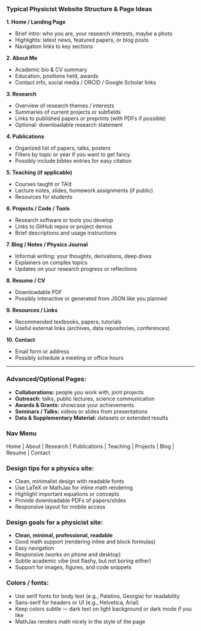 
### Typical Physicist Website Structure & Page Ideas

**1. Home / Landing Page**
- Brief intro: who you are, your research interests, maybe a photo
- Highlights: latest news, featured papers, or blog posts
- Navigation links to key sections

**2. About Me**
- Academic bio & CV summary
- Education, positions held, awards
- Contact info, social media / ORCID / Google Scholar links

**3. Research**
- Overview of research themes / interests
- Summaries of current projects or subfields
- Links to published papers or preprints (with PDFs if possible)
- Optional: downloadable research statement

**4. Publications**
- Organized list of papers, talks, posters
- Filters by topic or year if you want to get fancy
- Possibly include bibtex entries for easy citation

**5. Teaching (if applicable)**
- Courses taught or TA’d
- Lecture notes, slides, homework assignments (if public)
- Resources for students

**6. Projects / Code / Tools**
- Research software or tools you develop
- Links to GitHub repos or project demos
- Brief descriptions and usage instructions

**7. Blog / Notes / Physics Journal**
- Informal writing: your thoughts, derivations, deep dives
- Explainers on complex topics
- Updates on your research progress or reflections

**8. Resume / CV**
- Downloadable PDF
- Possibly interactive or generated from JSON like you planned

**9. Resources / Links**
- Recommended textbooks, papers, tutorials
- Useful external links (archives, data repositories, conferences)

**10. Contact**
- Email form or address
- Possibly schedule a meeting or office hours

---

### Advanced/Optional Pages:
- **Collaborations:** people you work with, joint projects
- **Outreach:** talks, public lectures, science communication
- **Awards & Grants:** showcase your achievements
- **Seminars / Talks:** videos or slides from presentations
- **Data & Supplementary Material:** datasets or extended results


### Nav Menu
Home | About | Research | Publications | Teaching | Projects | Blog | Resume | Contact

### Design tips for a physics site:
- Clean, minimalist design with readable fonts
- Use LaTeX or MathJax for inline math rendering
- Highlight important equations or concepts
- Provide downloadable PDFs of papers/slides
- Responsive layout for mobile access



### Design goals for a physicist site:
- **Clean, minimal, professional, readable**
- Good math support (rendering inline and block formulas)
- Easy navigation
- Responsive (works on phone and desktop)
- Subtle academic vibe (not flashy, but not boring either)
- Support for images, figures, and code snippets


### Colors / fonts:
- Use serif fonts for body text (e.g., Palatino, Georgia) for readability
- Sans-serif for headers or UI (e.g., Helvetica, Arial)
- Keep colors subtle — dark text on light background or dark mode if you like
- MathJax renders math nicely in the style of the page
